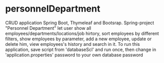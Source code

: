 # personnelDepartment
CRUD application Spring Boot, Thymeleaf and Bootsrap.
Spring-project "Personnel Department" let user show all employees/departments/locations/job hirtory, 
sort employees by different filters, show employees by parameter, add a new employee, update or delete him, view employees's history and search in it.
To run this application, save script from 'databaseScl' and run once, then change in 'application.properties' password to your own database password
